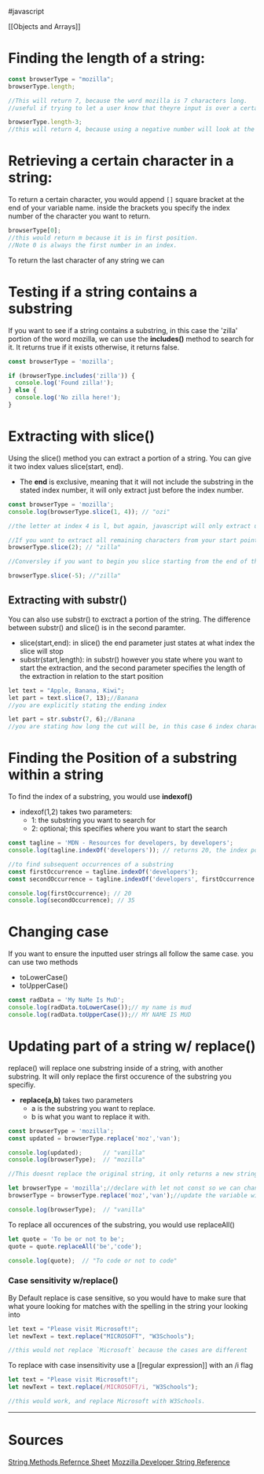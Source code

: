 #javascript 

[[Objects and Arrays]]

# Finding the length of a string:
```javascript
const browserType = "mozilla";
browserType.length;

//This will return 7, because the word mozilla is 7 characters long.
//useful if trying to let a user know that theyre input is over a certain length.

browserType.length-3;
//this will return 4, because using a negative number will look at the strong from the end first and count in the specified number. So in the word mozilla, we start at a (position -0) 
```

# Retrieving a certain character in a string:
To return a certain character, you would append `[]` square bracket at the end of your variable name. inside the brackets you specify the index number of the character you want to return.
```javascript
browserType[0];
//this would return m because it is in first position. 
//Note 0 is always the first number in an index.
```
To return the last character of any string we can 

# Testing if a string contains a substring
If you want to see if a string contains a substring, in this case the 'zilla' portion of the word mozilla, we can use the **includes()** method to search for it. It returns true if it exists otherwise, it returns false.
```javascript
const browserType = 'mozilla';

if (browserType.includes('zilla')) {
  console.log('Found zilla!');
} else {
  console.log('No zilla here!');
}

```

# Extracting with slice()
Using the slice() method you can extract a portion of a string. You can give it two index values slice(start, end).
- The **end** is exclusive, meaning that it will not include the substring in the stated index number, it will only extract just before the index number.
```javascript
const browserType = 'mozilla';
console.log(browserType.slice(1, 4)); // "ozi"

//the letter at index 4 is l, but again, javascript will only extract up to the point before the stated index number. In this case, i will be extracted and stop.

//If you want to extract all remaining characters from your start point, you dont have to include the end parameter
browserType.slice(2); // "zilla"

//Conversley if you want to begin you slice starting from the end of the string, you use a negative number

browserType.slice(-5); //"zilla"
```
## Extracting with substr()
You can also use substr() to exctract a portion of the string. The difference between substr() and slice() is in the second paramter. 
- slice(start,end): in slice() the end parameter just states at what index the slice will stop
- substr(start,length): in substr() however you state where you want to start the extraction, and the second parameter specifies the length of the extraction in relation to the start position
```javascript
let text = "Apple, Banana, Kiwi";  
let part = text.slice(7, 13);//Banana
//you are explicitly stating the ending index

let part = str.substr(7, 6);//Banana
//you are stating how long the cut will be, in this case 6 index characters long.


```

# Finding the Position of a substring within a string
To find the index of a substring, you would use **indexof()**
- indexof(1,2) takes two parameters:
	- 1: the substring you want to search for
	- 2: optional; this specifies where you want to start the search
```javascript
const tagline = 'MDN - Resources for developers, by developers';
console.log(tagline.indexOf('developers')); // returns 20, the index position of developers.

//to find subsequent occurrences of a substring
const firstOccurrence = tagline.indexOf('developers');
const secondOccurrence = tagline.indexOf('developers', firstOccurrence + 1);

console.log(firstOccurrence); // 20
console.log(secondOccurrence); // 35
```

# Changing case
If you want to ensure the inputted user strings all follow the same case. you can use two methods
- toLowerCase()
- toUpperCase()
```javascript
const radData = 'My NaMe Is MuD';
console.log(radData.toLowerCase());// my name is mud
console.log(radData.toUpperCase());// MY NAME IS MUD
```

# Updating part of a string w/ replace()
replace() will replace one substring inside of a string, with another substring. It will only replace the first occurence of the substring you specifiy.
- **replace(a,b)** takes two parameters 
	- a is the substring you want to replace.
	- b is what you want to replace it with.
```javascript
const browserType = 'mozilla';
const updated = browserType.replace('moz','van');

console.log(updated);      // "vanilla"
console.log(browserType);  // "mozilla"

//This doesnt replace the original string, it only returns a new string. If you wanted to update the original string:

let browserType = 'mozilla';//declare with let not const so we can change it.
browserType = browserType.replace('moz','van');//update the variable with the replace method

console.log(browserType);  // "vanilla"
```
To replace all occurences of the substring, you would use replaceAll()
```javascript
let quote = 'To be or not to be';
quote = quote.replaceAll('be','code');

console.log(quote);  // "To code or not to code"
```

### Case sensitivity w/replace()
By Default replace is case sensitive, so you would have to make sure that what youre looking for matches with the spelling in the string your looking into
```javascript
let text = "Please visit Microsoft!";  
let newText = text.replace("MICROSOFT", "W3Schools");

//this would not replace `Microsoft` because the cases are different
```
To replace with case insensitivity use a [[regular expression]] with an /i flag
```javascript
let text = "Please visit Microsoft!";
let newText = text.replace(/MICROSOFT/i, "W3Schools");

//this would work, and replace Microsoft with W3Schools.
```

---
# Sources
[String Methods Refernce Sheet](https://www.w3schools.com/jsref/jsref_obj_string.asp)
[Mozzilla Developer String Reference](https://developer.mozilla.org/en-US/docs/Web/JavaScript/Reference/Global_Objects/String)

